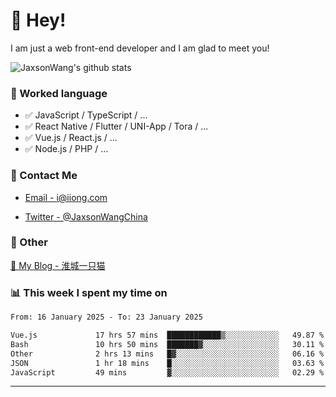 # 👋 Hey!

I am just a web front-end developer and I am glad to meet you!

![JaxsonWang's github stats](https://github-readme-stats.vercel.app/api?username=JaxsonWang&&show_icons=true&&title_color=1abc9c&&icon_color=1abc9c)


### 📝 Worked language

- ✅ JavaScript / TypeScript / ...
- ✅ React Native / Flutter / UNI-App / Tora / ...
- ✅ Vue.js / React.js / ...
- ✅ Node.js / PHP / ...

### 📮 Contact Me

- [Email - i@iiong.com](mailto:i@iiong.com)

- [Twitter - @JaxsonWangChina](https://twitter.com/JaxsonWangChina)

### 🤪 Other

[📌 My Blog - 淮城一只猫](https://iiong.com)

### 📊 This week I spent my time on

<!--START_SECTION:waka-->

```txt
From: 16 January 2025 - To: 23 January 2025

Vue.js             17 hrs 57 mins  ████████████▒░░░░░░░░░░░░   49.87 %
Bash               10 hrs 50 mins  ███████▓░░░░░░░░░░░░░░░░░   30.11 %
Other              2 hrs 13 mins   █▓░░░░░░░░░░░░░░░░░░░░░░░   06.16 %
JSON               1 hr 18 mins    █░░░░░░░░░░░░░░░░░░░░░░░░   03.63 %
JavaScript         49 mins         ▓░░░░░░░░░░░░░░░░░░░░░░░░   02.29 %
```

<!--END_SECTION:waka-->

---

